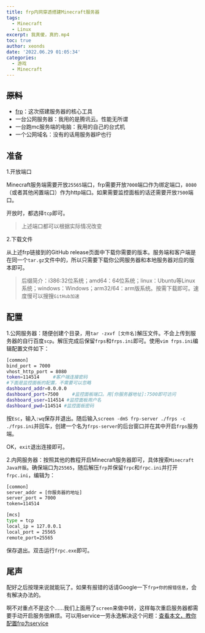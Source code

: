 ```yaml
---
title: frp内网穿透搭建Minecraft服务器
tags:
  - Minecraft
  - Linux
excerpt: 我真傻，真的.mp4
toc: true
author: xeonds
date: '2022.06.29 01:05:34'
categories:
  - 游戏
  - Minecraft
---
```


## ~~原料~~

- [frp](https://github.com/fatedier/frp/releases/)：这次搭建服务器的核心工具
- 一台公网服务器：我用的是腾讯云。性能无所谓
- 一台跑mc服务端的电脑：我用的自己的台式机
- 一个公网域名：没有的话用服务器IP也行

## 准备

1.开放端口

Minecraft服务端需要开放`25565`端口，frp需要开放`7000`端口作为绑定端口，`8080`（或者其他闲置端口）作为http端口。如果需要监控面板的话还需要开放`7500`端口。

开放时，都选择`tcp`即可。

>上述端口都可以根据实际情况改变

2.下载文件

从上述frp链接到的GitHub release页面中下载你需要的版本。服务端和客户端是在同一个`tar.gz`文件中的，所以只需要下载你公网服务器和本地服务器对应的版本即可。

>后缀简介：i386:32位系统；amd64：64位系统；linux：Ubuntu等Linux系统；windows：Windows；arm32/64：arm版系统。按需下载即可。速度慢可以搜搜`GitHub加速`

## 配置

1.公网服务器：随便创建个目录，用`tar -zxvf [文件名]`解压文件。不会上传到服务器的自行百度`scp`。解压完成后保留`frps`和`frps.ini`即可。使用`vim frps.ini`编辑配置文件如下：

```bash
[common]
bind_port = 7000
vhost_http_port = 8080
token=114514     #客户端连接密码
#下面是监控面板的配置，不需要可以忽略
dashboard_addr=0.0.0.0
dashboard_port=7500     #监控面板端口。用[你服务器地址]:7500即可访问
dashboard_user=114514 #监控面板用户名
dashboard_pwd=114514 #监控面板密码
```

按`Esc`，输入`:wq`保存并退出。随后输入`screen -dmS frp-server ./frps -c ./frps.ini`并回车，创建一个名为`frps-server`的后台窗口并在其中开启`frps`服务端。

OK，`exit`退出连接即可。

2.内网服务器：按照其他的教程开启Minecraft服务器即可，具体搜索`Minecraft Java开服`。确保端口为`25565`，随后解压`frp`并保留`frpc`和`frpc.ini`并打开`frpc.ini`，编辑为：

```bat
[common]
server_addr = [你服务器的地址]
server_port = 7000
token=114514

[mcs]
type = tcp
local_ip = 127.0.0.1
local_port = 25565
remote_port=25565
```

保存退出。双击运行`frpc.exe`即可。

## 尾声

配好之后按理来说就能玩了。如果有报错的话请Google一下`frp+你的报错信息`，会有解决办法的。

啊不对重点不是这个......我们上面用了`screen`来做中转，这样每次重启服务器都需要手动开启服务很麻烦。可以用service一劳永逸解决这个问题：[查看本文，教你配置frp为service](https://juejin.cn/post/7042486792011907086)
